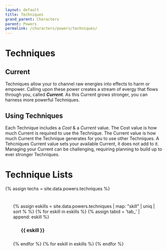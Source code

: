 ```yaml
---
layout: default
title: Techniques
grand_parent: Characters
parent: Powers
permalink: /characters/powers/techniques/
---
```


# Techniques


## Current
Techniques allow your to channel raw energies into effects to harm or empower.  Calling upon these power creates a stream of evergy that flows through you, called ***Current***.  As this Current grows stronger, you can harness more powerful Techniques.

## Using Techniques
Each Technique includes a *Cost* & a *Current* value.  The Cost value is how much Current is required to use the Technique.  The Current value is how much Current the Technique generates for you to use other Techniques.  A Tehcniques Current value sets your available Current, it does not add to it.  Managing your Current can be challenging, requiring planning to build up to ever stronger Techniques.



# Technique Lists

{% assign techs = site.data.powers.techniques %}

<div class="mytabs">
    {% assign eskills = site.data.powers.techniques | map: "skill" | uniq | sort % %}
    {% for eskill in eskills %}
        {% assign tabid = 'tab_' | append: eskill %}
        <input type="radio" id="{{ tabid }}" name="mytabs">
        <label for="{{ tabid }}" style="font-size:110%">{{ eskill }}</label>
    {% endfor %}
    {% for eskill in eskills %}
        <div class="tab">
        {% for t in site.data.powers.techniques %}
            {% if t.skill == eskill %}
                <div style="background-color: #37344f50; margin: 10px; padding: 5px;">
                    <h3 style="margin-top: 5px;">{{t.name}}</h3>
                    <h4 style="margin-top: 5px;">{{t.type}}</h4>
                    <em>{{t.keywords | join: ", "}}</em>
                    <details>
                    <summary></summary>
                        {% if t.requires %}
                            <p><em>Requires: </em>{{t.requires}}</p>
                        {% endif %}
                        {% if t.effect %}
                            <p><strong>Effect</strong>
                            <br>{{t.effect}}</p>
                        {% endif %}
                        {% assign thresh = t.threshold %}
                        {% for t in thresh %}
                            <p><strong>Threshold &mdash; {{t.hits}}</strong>
                            <br>{{t.effect}}</p>
                        {% endfor %}
                    </details>
                </div>
                <div height=5px></div>
            {% endif %}
        {% endfor %}
        </div>
    {% endfor %}
</div>


<style>
 
.mytabs {
    display: flex;
    flex-wrap: wrap;
    margin: 0px auto;
    padding: 25px;
}
.mytabs input[type="radio"] {
    display: none;
}

.mytabs label {
    padding: 25px;
    font-weight: bold;
}

.mytabs .tab {
    width: 100%;
    padding: 0px;
    order: 1;
    display: none;
}
.mytabs .tab h2 {
    font-size: 3em;
}

.mytabs input[type='radio']:checked + label + .tab {
    display: block;
}

.mytabs input[type="radio"]:checked + label {
    background: #444985;
}
</style>
